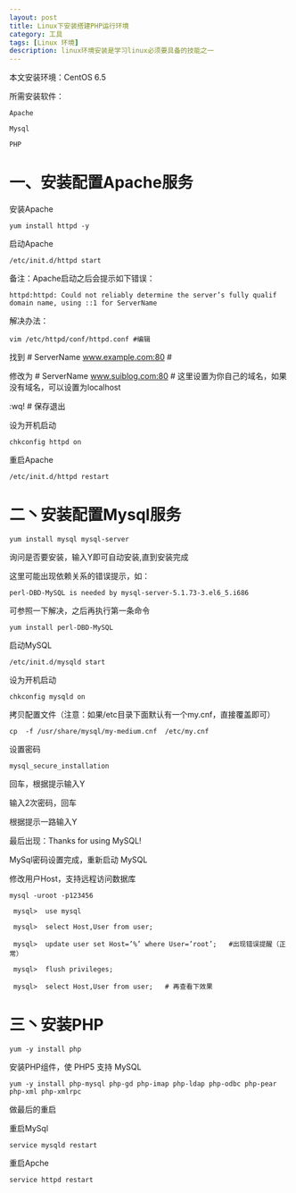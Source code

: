```yaml
---
layout: post
title: Linux下安装搭建PHP运行环境
category: 工具
tags: [Linux 环境]
description: linux环境安装是学习linux必须要具备的技能之一
---
```


本文安装环境：CentOS 6.5

所需安装软件：

    Apache

    Mysql

    PHP

# 一、安装配置Apache服务

安装Apache

    yum install httpd -y
	
启动Apache

    /etc/init.d/httpd start
	
备注：Apache启动之后会提示如下错误：

    httpd:httpd: Could not reliably determine the server’s fully qualif domain name, using ::1 for ServerName

解决办法：

    vim /etc/httpd/conf/httpd.conf #编辑

找到 # ServerName www.example.com:80 # 

修改为 # ServerName www.suiblog.com:80 # 这里设置为你自己的域名，如果没有域名，可以设置为localhost

:wq! # 保存退出

设为开机启动

    chkconfig httpd on
	
重启Apache

    /etc/init.d/httpd restart

# 二丶安装配置Mysql服务

    yum install mysql mysql-server
	
询问是否要安装，输入Y即可自动安装,直到安装完成

这里可能出现依赖关系的错误提示，如：

    perl-DBD-MySQL is needed by mysql-server-5.1.73-3.el6_5.i686

可参照一下解决，之后再执行第一条命令

    yum install perl-DBD-MySQL
	
启动MySQL

    /etc/init.d/mysqld start
	
设为开机启动

    chkconfig mysqld on

拷贝配置文件（注意：如果/etc目录下面默认有一个my.cnf，直接覆盖即可）

    cp  -f /usr/share/mysql/my-medium.cnf  /etc/my.cnf
 
设置密码

    mysql_secure_installation
	
回车，根据提示输入Y

输入2次密码，回车

根据提示一路输入Y

最后出现：Thanks for using MySQL!

MySql密码设置完成，重新启动 MySQL

修改用户Host，支持远程访问数据库

    mysql -uroot -p123456
	
     mysql>  use mysql

     mysql>  select Host,User from user;

     mysql>  update user set Host=’%’ where User=’root’;   #出现错误提醒（正常）

     mysql>  flush privileges;

     mysql>  select Host,User from user;   # 再查看下效果

# 三丶安装PHP

    yum -y install php
 
安装PHP组件，使 PHP5 支持 MySQL

    yum -y install php-mysql php-gd php-imap php-ldap php-odbc php-pear php-xml php-xmlrpc

做最后的重启

重启MySql

    service mysqld restart
	
重启Apche

    service httpd restart